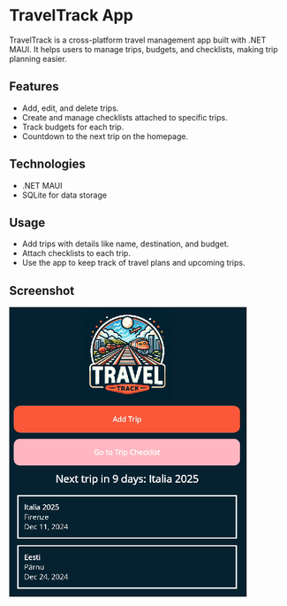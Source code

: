 # TravelTrack App

TravelTrack is a cross-platform travel management app built with .NET MAUI. It helps users to manage trips, budgets, and checklists, making trip planning easier.

## Features
- Add, edit, and delete trips.
- Create and manage checklists attached to specific trips.
- Track budgets for each trip.
- Countdown to the next trip on the homepage.

## Technologies
- .NET MAUI
- SQLite for data storage

## Usage

- Add trips with details like name, destination, and budget.
- Attach checklists to each trip.
- Use the app to keep track of travel plans and upcoming trips.

## Screenshot
![App Home Page](https://raw.githubusercontent.com/xideme/TravelTrack/refs/heads/master/AppHomePage.png)

